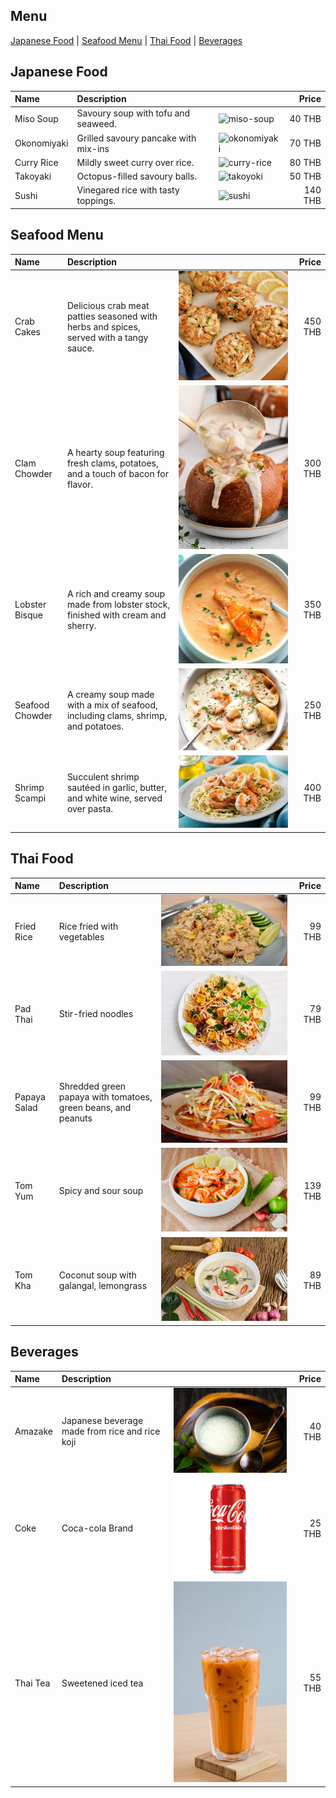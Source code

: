 ## Menu
[Japanese Food](#japanese-food) | [Seafood Menu](#seafood-menu) | [Thai Food](#thai-food) | [Beverages](#beverages)

## Japanese Food

| Name         | Description                 |                                        |   Price |
|:-------------|:----------------------------|----------------------------------------|--------:|
| Miso Soup    | Savoury soup with tofu and seaweed.| ![miso-soup](images/miso-soup.png)     |  40 THB |
| Okonomiyaki  | Grilled savoury pancake with mix-ins| ![okonomiyaki](images/okonomiyaki.png) |  70 THB  |
 | Curry Rice   | Mildly sweet curry over rice.| ![curry-rice](images/curry-rice.png)   |  80 THB  |
| Takoyaki     |Octopus-filled savoury balls. | ![takoyoki](images/takoyaki.png)       |  50 THB  |
| Sushi | Vinegared rice with tasty toppings.| ![sushi](images/sushi.png)             | 140 THB  |


## Seafood Menu

| Name | Description                 |                        |   Price |
|:-----|:----------------------------|------------------------|--------:|
| Crab Cakes          | Delicious crab meat patties seasoned with herbs and spices, served with a tangy sauce. | ![sf5](images/sf5.png) | 450 THB |        |
| Clam Chowder        | A hearty soup featuring fresh clams, potatoes, and a touch of bacon for flavor. | ![sf3](images/sf3.png) | 300 THB |        |
| Lobster Bisque      | A rich and creamy soup made from lobster stock, finished with cream and sherry. | ![sf2](images/sf2.png) | 350 THB |        |
| Seafood Chowder     | A creamy soup made with a mix of seafood, including clams, shrimp, and potatoes. | ![sf1](images/sf1.png) | 250 THB |        |
| Shrimp Scampi       | Succulent shrimp sautéed in garlic, butter, and white wine, served over pasta. | ![sf4](images/sf4.png) | 400 THB |        |



## Thai Food

| Name         | Description                                                   |                                          |   Price |
|:-------------|:--------------------------------------------------------------|------------------------------------------|--------:|
| Fried Rice   | Rice fried with vegetables                                    | ![Fried-Rice](images/Fried-Rice.jpg)     |  99 THB |
| Pad Thai     | Stir-fried noodles                                            | ![Pad Thai](images/pad-thai.jpg)         |  79 THB |
| Papaya Salad | Shredded green papaya with tomatoes, green beans, and peanuts | ![Papaya Salad](images/Papaya-Salad.jpg) |  99 THB |
| Tom Yum      | Spicy and sour soup                                           | ![Tom Yum](images/Tom-Yum.jpg)           | 139 THB |
| Tom Kha      | Coconut soup with galangal, lemongrass                        | ![Tom Kha](images/Tom-Kha.jpg)           |  89 THB |

## Beverages

| Name        | Description                                   |                                |   Price |
|:------------|:----------------------------------------------|--------------------------------|--------:|
| Amazake     | Japanese beverage made from rice and rice koji| ![amazake](images/amazake.png) |  40 THB  |
| Coke               | Coca-cola Brand | ![Coke](images/sf_bev1.png) | 25 THB |        
| Thai Tea | Sweetened iced tea | ![Thai Tea](images/Thai-Tea.jpeg) | 55 THB |

